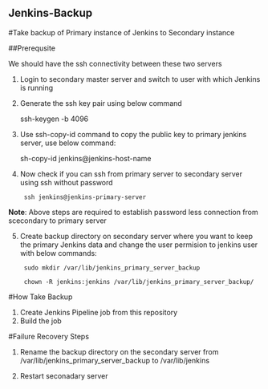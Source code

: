 ## Jenkins-Backup
#Take backup of Primary instance of Jenkins to Secondary instance

##Prerequsite 

We should have the ssh connectivity between these two servers

 1) Login to secondary master server and switch to user with which Jenkins is running 
 2) Generate the ssh key pair using below command 
       
       ssh-keygen -b 4096
       
 3) Use ssh-copy-id command to copy the public key to primary jenkins server, use below command:

       sh-copy-id jenkins@jenkins-host-name
       
4) Now check if you can ssh from primary server to secondary server using ssh without password

        ssh jenkins@jenkins-primary-server
**Note**: Above steps are required to establish password less connection from scecondary to primary server

5) Create backup directory on secondary server where you want to keep the primary Jenkins data and change the user permision to jenkins user with below commands:

        sudo mkdir /var/lib/jenkins_primary_server_backup
   
        chown -R jenkins:jenkins /var/lib/jenkins_primary_server_backup/

#How Take Backup

1) Create Jenkins Pipeline job from this repository
2) Build the job


#Failure Recovery Steps

1) Rename the backup directory on the secondary server from /var/lib/jenkins_primary_server_backup to /var/lib/jenkins

2) Restart seconadary server
        
        
        
        
